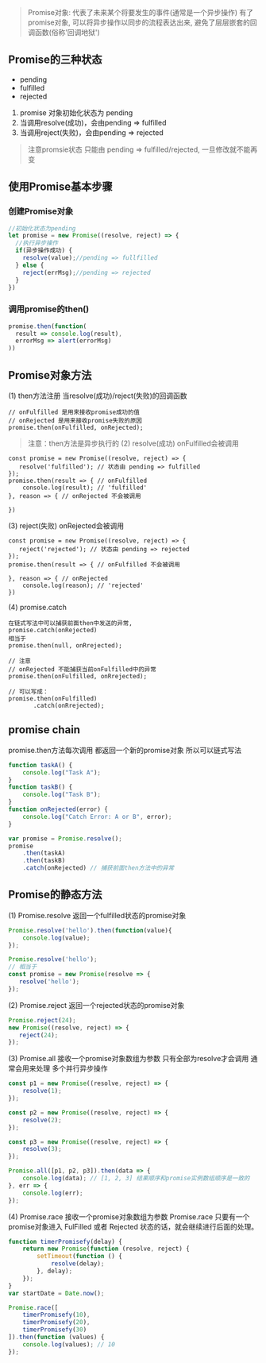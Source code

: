 
>  	Promise对象: 代表了未来某个将要发生的事件(通常是一个异步操作)
>  	有了promise对象, 可以将异步操作以同步的流程表达出来, 避免了层层嵌套的回调函数(俗称'回调地狱')

 
## Promise的三种状态

+ pending
+ fulfilled
+ rejected

1. promise 对象初始化状态为 pending
2. 当调用resolve(成功)，会由pending => fulfilled
3. 当调用reject(失败)，会由pending => rejected

> 注意promsie状态 只能由 pending => fulfilled/rejected, 一旦修改就不能再变


## 使用Promise基本步骤

### 创建Promise对象
```javascript
//初始化状态为pending
let promise = new Promise((resolve, reject) => {
  //执行异步操作
  if(异步操作成功) {
    resolve(value);//pending => fullfilled
  } else {
    reject(errMsg);//pending => rejected
  }
})
```

### 调用promise的then()
```javascript
promise.then(function(
  result => console.log(result),
  errorMsg => alert(errorMsg)
))
```

## Promise对象方法

(1) then方法注册 当resolve(成功)/reject(失败)的回调函数
```
// onFulfilled 是用来接收promise成功的值
// onRejected 是用来接收promise失败的原因
promise.then(onFulfilled, onRejected);
```
> 注意：then方法是异步执行的
(2) resolve(成功) onFulfilled会被调用
```
const promise = new Promise((resolve, reject) => {
   resolve('fulfilled'); // 状态由 pending => fulfilled
});
promise.then(result => { // onFulfilled
    console.log(result); // 'fulfilled' 
}, reason => { // onRejected 不会被调用
    
})
```
(3) reject(失败) onRejected会被调用
```
const promise = new Promise((resolve, reject) => {
   reject('rejected'); // 状态由 pending => rejected
});
promise.then(result => { // onFulfilled 不会被调用
  
}, reason => { // onRejected 
    console.log(reason); // 'rejected'
})
```
(4) promise.catch
```
在链式写法中可以捕获前面then中发送的异常,
promise.catch(onRejected)
相当于
promise.then(null, onRrejected);

// 注意
// onRejected 不能捕获当前onFulfilled中的异常
promise.then(onFulfilled, onRrejected); 

// 可以写成：
promise.then(onFulfilled)
       .catch(onRrejected); 

```
## promise chain
promise.then方法每次调用 都返回一个新的promise对象 所以可以链式写法
```javascript
function taskA() {
    console.log("Task A");
}
function taskB() {
    console.log("Task B");
}
function onRejected(error) {
    console.log("Catch Error: A or B", error);
}

var promise = Promise.resolve();
promise
    .then(taskA)
    .then(taskB)
    .catch(onRejected) // 捕获前面then方法中的异常
```
## Promise的静态方法

(1) Promise.resolve 返回一个fulfilled状态的promise对象
```javascript
Promise.resolve('hello').then(function(value){
    console.log(value);
});

Promise.resolve('hello');
// 相当于
const promise = new Promise(resolve => {
   resolve('hello');
});
```
(2) Promise.reject 返回一个rejected状态的promise对象
```javascript
Promise.reject(24);
new Promise((resolve, reject) => {
   reject(24);
});
```
(3) Promise.all 接收一个promise对象数组为参数
只有全部为resolve才会调用 通常会用来处理 多个并行异步操作
```javascript
const p1 = new Promise((resolve, reject) => {
    resolve(1);
});

const p2 = new Promise((resolve, reject) => {
    resolve(2);
});

const p3 = new Promise((resolve, reject) => {
    resolve(3);
});

Promise.all([p1, p2, p3]).then(data => { 
    console.log(data); // [1, 2, 3] 结果顺序和promise实例数组顺序是一致的
}, err => {
    console.log(err);
});
```
(4) Promise.race 接收一个promise对象数组为参数
Promise.race 只要有一个promise对象进入 FulFilled 或者 Rejected 状态的话，就会继续进行后面的处理。
```javascript
function timerPromisefy(delay) {
    return new Promise(function (resolve, reject) {
        setTimeout(function () {
            resolve(delay);
        }, delay);
    });
}
var startDate = Date.now();

Promise.race([
    timerPromisefy(10),
    timerPromisefy(20),
    timerPromisefy(30)
]).then(function (values) {
    console.log(values); // 10
});
```